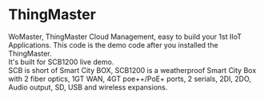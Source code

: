 # ThingMaster
WoMaster, ThingMaster Cloud Management, easy to build your 1st IIoT Applications.
This code is the demo code after you installed the ThingMaster.  
It's built for SCB1200 live demo.  
SCB is short of Smart City BOX, SCB1200 is a weatherproof Smart City Box with 2 fiber optics, 1GT WAN, 4GT poe++/PoE+ ports, 2 serials, 2DI, 2DO, Audio output, SD, USB and wireless expansions.

